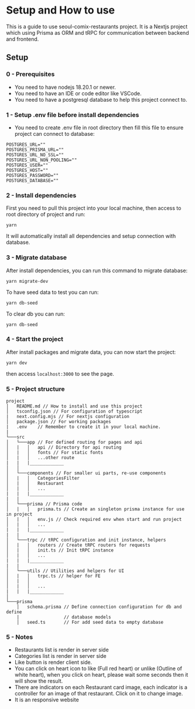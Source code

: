 # Setup and How to use

This is a guide to use seoul-comix-restaurants project. It is a Nextjs project which using Prisma as ORM and tRPC for communication between backend and frontend.

## Setup

### 0 - Prerequisites

- You need to have nodejs 18.20.1 or newer.
- You need to have an IDE or code editor like VSCode.
- You need to have a postgresql database to help this project connect to.

### 1 - Setup .env file before install dependencies

- You need to create .env file in root directory then fill this file to ensure project can connect to database:

```
POSTGRES_URL=""
POSTGRES_PRISMA_URL=""
POSTGRES_URL_NO_SSL=""
POSTGRES_URL_NON_POOLING=""
POSTGRES_USER=""
POSTGRES_HOST=""
POSTGRES_PASSWORD=""
POSTGRES_DATABASE=""
```

### 2 - Install dependencies

First you need to pull this project into your local machine, then access to root directory of project and run:

```
yarn
```

It will automatically install all dependencies and setup connection with database.

### 3 - Migrate database

After install dependencies, you can run this command to migrate database:

```
yarn migrate-dev
```

To have seed data to test you can run:

```
yarn db-seed
```

To clear db you can run:

```
yarn db-seed
```

### 4 - Start the project

After install packages and migrate data, you can now start the project:

```
yarn dev
```

then access `localhost:3000` to see the page.

### 5 - Project structure

```
project
│   README.md // How to install and use this project
│   tsconfig.json // For configuration of typescript
|   next.config.mjs // For nextjs configuration
│   package.json // For working packages
|   .env    // Remember to create it in your local machine.
|
└───src
│   └───app // For defined routing for pages and api
│   |   │   api // Directory for api routing
│   |   │   fonts // For static fonts
│   |   │   ...other route
|   |   |_____________
│   │
│   └───components // For smaller ui parts, re-use components
│   |   │   CategoriesFilter
│   |   │   Restaurant
│   |   │   ...
|   |   |_____________
|   |
│   └───prisma // Prisma code
│   |   │   prisma.ts // Create an singleton prisma instance for use in project
│   |   │   env.js // Check required env when start and run project
│   |   │   ...
|   |   |_____________
|   |
│   └───trpc // tRPC configuration and init instance, helpers
│   |   │   routers // Create tRPC routers for requests
│   |   │   init.ts // Init tRPC instance
│   |   │   ...
|   |   |_____________
|   |
│   └───utils // Utilities and helpers for UI
│   |   │   trpc.ts // helper for FE
│   |   │
│   |   │   ...
|   |   |_____________
│
└───prisma
    │   schema.prisma // Define connection configuration for db and define
    |                 // database models
    │   seed.ts       // For add seed data to empty database
```

### 5 - Notes

- Restaurants list is render in server side
- Categories list is render in server side
- Like button is render client side.
- You can click on heart icon to like (Full red heart) or unlike (Outline of white heart), when you click on heart, please wait some seconds then it will show the result.
- There are indicators on each Restaurant card image, each indicator is a controller for an image of that restaurant. Click on it to change image.
- It is an responsive website
